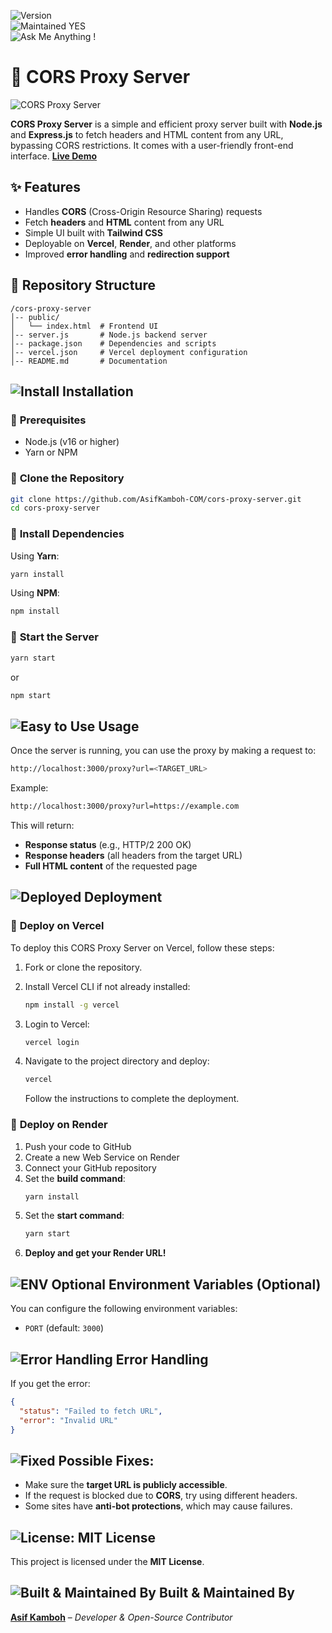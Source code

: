 ![Version](https://img.shields.io/badge/Version-1.0.0-blue.svg)  
![Maintained YES](https://img.shields.io/badge/Maintained-Yes-green.svg)  
![Ask Me Anything !](https://img.shields.io/badge/Ask%20me-Anything-1abc9c.svg)  

# 📌 **CORS Proxy Server**

![CORS Proxy Server](https://blogger.googleusercontent.com/img/b/R29vZ2xl/AVvXsEgZGtfulXDMwBL20k10oN28JMSjXJeIFsT6D08t4oeMIeNxhBldH8B2kgudEK7GjoJFvj811gGfy4MiObMejJDSAXMMKh3XmuSj57iXSBtKwXnzsEzS_Rvn9F0kgnx8Lsd0S6-bblHiiHKCbSmNRH4xJ3VQ6lzQEqKJdnNpv09IwyZTTf6MaCqBTjVvrJUZ/s1600/cors_proxy_server.png)

**CORS Proxy Server** is a simple and efficient proxy server built with **Node.js** and **Express.js** to fetch headers and HTML content from any URL, bypassing CORS restrictions. It comes with a user-friendly front-end interface. **[Live Demo](https://cors.asifkamboh.com/)**

## ✨ **Features**
-  Handles **CORS** (Cross-Origin Resource Sharing) requests
-  Fetch **headers** and **HTML** content from any URL
-  Simple UI built with **Tailwind CSS**
-  Deployable on **Vercel**, **Render**, and other platforms
-  Improved **error handling** and **redirection support**

## 📂 **Repository Structure**
```
/cors-proxy-server
│-- public/
│   └── index.html  # Frontend UI
│-- server.js       # Node.js backend server
│-- package.json    # Dependencies and scripts
│-- vercel.json     # Vercel deployment configuration
│-- README.md       # Documentation
```

## ![Install](https://img.shields.io/badge/Install-Now-brightgreen.svg) **Installation**

### 🔹 **Prerequisites**
- Node.js (v16 or higher)
- Yarn or NPM

### 🔹 **Clone the Repository**
```sh
git clone https://github.com/AsifKamboh-COM/cors-proxy-server.git
cd cors-proxy-server
```

### 🔹 **Install Dependencies**
Using **Yarn**:
```sh
yarn install
```
Using **NPM**:
```sh
npm install
```

### 🔹 **Start the Server**
```sh
yarn start
```
or
```sh
npm start
```

## ![Easy to Use](https://img.shields.io/badge/Easy%20to%20Use-Yes-brightgreen.svg) **Usage**
Once the server is running, you can use the proxy by making a request to:

```sh
http://localhost:3000/proxy?url=<TARGET_URL>
```

Example:
```sh
http://localhost:3000/proxy?url=https://example.com
```

This will return:
- **Response status** (e.g., HTTP/2 200 OK)
- **Response headers** (all headers from the target URL)
- **Full HTML content** of the requested page

## ![Deployed](https://img.shields.io/badge/Deployed-Yes-brightgreen.svg) **Deployment**

### 🔹 **Deploy on Vercel**
To deploy this CORS Proxy Server on Vercel, follow these steps:

1. Fork or clone the repository.
2. Install Vercel CLI if not already installed:

   ```bash
   npm install -g vercel
   ```

3. Login to Vercel:

   ```bash
   vercel login
   ```

4. Navigate to the project directory and deploy:

   ```bash
   vercel
   ```

   Follow the instructions to complete the deployment.

### 🔹 **Deploy on Render**
1. Push your code to GitHub
2. Create a new Web Service on Render
3. Connect your GitHub repository
4. Set the **build command**:
   ```sh
   yarn install
   ```
5. Set the **start command**:
   ```sh
   yarn start
   ```
6. **Deploy and get your Render URL!**

## ![ENV Optional](https://img.shields.io/badge/Environment%20Variables-Optional-1abc9c.svg) **Environment Variables** (Optional)
You can configure the following environment variables:

- `PORT` (default: `3000`)

## ![Error Handling](https://img.shields.io/badge/Error%20Handling-Enabled-brightgreen.svg) **Error Handling**
If you get the error:
```json
{
  "status": "Failed to fetch URL",
  "error": "Invalid URL"
}
```
## ![Fixed](https://img.shields.io/badge/Fixed-Yes-brightgreen.svg) **Possible Fixes:**
- Make sure the **target URL is publicly accessible**.
- If the request is blocked due to **CORS**, try using different headers.
- Some sites have **anti-bot protections**, which may cause failures.

## ![License: MIT](https://img.shields.io/badge/License-MIT-blue.svg) **License**
This project is licensed under the **MIT License**.

## ![Built & Maintained By](https://img.shields.io/badge/Built%20and%20Maintained%20By-Asif%20Kamboh-blue.svg) **Built & Maintained By**
**[Asif Kamboh](https://www.asifkamboh.com/)** – *Developer & Open-Source Contributor*
